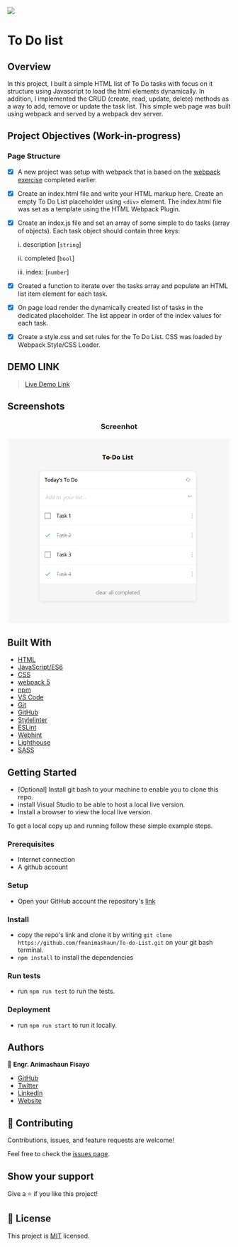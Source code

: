 ![](https://img.shields.io/badge/fmanimashaun-green)

# To Do list

## Overview

In this project, I built a simple HTML list of To Do tasks with focus on it structure using Javascript to load the html elements dynamically. In  addition, I implemented the CRUD (create, read, update, delete) methods as a way to add, remove or update the task list. This simple web page was built using webpack and served by a webpack dev server.

## Project Objectives (Work-in-progress)

### Page Structure

- [x] A new project was setup with webpack that is based on the [webpack exercise](https://github.com/fmanimashaun/webpack-boilerplate) completed earlier.
- [x] Create an index.html file and write your HTML markup here. Create an empty To Do List placeholder using `<div>` element. The index.html file was set as a template using the HTML Webpack Plugin.
- [x] Create an index.js file and set an array of some simple to do tasks (array of objects). Each task object should contain three keys:

    i.    description [`string`]
    
    ii.   completed [`bool`]
    
    iii.  index: [`number`]

- [x] Created a function to iterate over the tasks array and populate an HTML list item element for each task.
- [x] On page load render the dynamically created list of tasks in the dedicated placeholder. The list appear in order of the index values for each task.
- [x] Create a style.css and set rules for the To Do List. CSS was loaded by Webpack Style/CSS Loader.


## DEMO LINK

> [Live Demo Link](https://fmanimashaun.github.io/To-do-List/)

## Screenshots

<h3 align="center">Screenhot</h3>
<p align="center">
  <img width="500" src="screenshot/demo.png">
</P>

## Built With

- [HTML](https://developer.mozilla.org/en-US/docs/Web/HTML)
- [JavaScript/ES6](https://262.ecma-international.org/6.0/)
- [CSS](https://developer.mozilla.org/en-US/docs/Web/CSS)
- [webpack 5](https://webpack.js.org/)
- [npm](https://www.npmjs.com/)
- [VS Code](https://code.visualstudio.com/)
- [Git](https://git-scm.com/)
- [GitHub](https://github.com)
- [Stylelinter](https://stylelint.io/)
- [ESLint](https://eslint.org/)
- [Webhint](https://webhint.io/)
- [Lighthouse](https://ethcar.github.io/lighthouse/)
- [SASS](https://sass-lang.com/)

## Getting Started

- [Optional] Install git bash to your machine to enable you to clone this repo.
- install Visual Studio to be able to host a local live version.
- Install a browser to view the local live version.

To get a local copy up and running follow these simple example steps.

### Prerequisites

- Internet connection
- A github account

### Setup

- Open your GitHub account the repository's [link](https://github.com/fmanimashaun/To-do-List)

### Install

- copy the repo's link and clone it by writing `git clone https://github.com/fmanimashaun/To-do-List.git` on your git bash terminal.
- `npm install` to install the dependencies

### Run tests

- run `npm run test` to run the tests.

### Deployment

- run `npm run start` to run it locally.

## Authors

👤 **Engr. Animashaun Fisayo**

- [GitHub](https://github.com/fmanimashaun)
- [Twitter](https://twitter.com/fmanimashaun)
- [LinkedIn](https://www.linkedin.com/in/fmanimashaun/)
- [Website](https://fmanimashaun.com)

## 🤝 Contributing

Contributions, issues, and feature requests are welcome!

Feel free to check the [issues page](../../issues/).

## Show your support

Give a ⭐️ if you like this project!

## 📝 License

This project is [MIT](./LICENSE) licensed.
